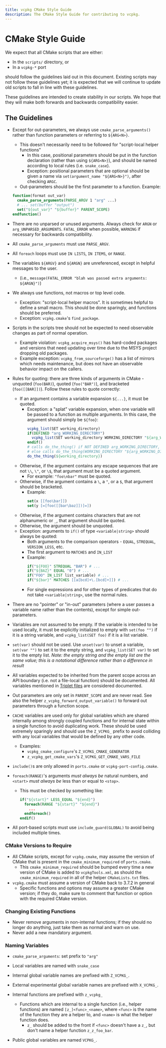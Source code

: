 ```yaml
---
title: vcpkg CMake Style Guide
description: The CMake Style Guide for contributing to vcpkg.
---
```


# CMake Style Guide

We expect that all CMake scripts that are either:

- In the `scripts/` directory, or
- In a `vcpkg-*` port

should follow the guidelines laid out in this document.
Existing scripts may not follow these guidelines yet;
it is expected that we will continue to update old scripts
to fall in line with these guidelines.

These guidelines are intended to create stability in our scripts.
We hope that they will make both forwards and backwards compatibility easier.

## The Guidelines

- Except for out-parameters, we always use `cmake_parse_arguments()`
  rather than function parameters or referring to `${ARG<N>}`.
  - This doesn't necessarily need to be followed for "script-local helper functions"
    - In this case, positional parameters should be put in the function
      declaration (rather than using `${ARG<N>}`),
      and should be named according to local rules (i.e. `snake_case`).
    - Exception: positional parameters that are optional should be
      given a name via `set(argument_name "${ARG<N>}")`, after checking `ARGC`.
  - Out-parameters should be the first parameter to a function. Example:
  ```cmake
  function(format out_var)
    cmake_parse_arguments(PARSE_ARGV 1 "arg" ...)
    # ... set(buffer "output")
    set("${out_var}" "${buffer}" PARENT_SCOPE)
  endfunction()
  ```
- There are no unparsed or unused arguments.
  Always check for `ARGN` or `arg_UNPARSED_ARGUMENTS`.
  `FATAL_ERROR` when possible, `WARNING` if necessary for backwards compatibility.
- All `cmake_parse_arguments` must use `PARSE_ARGV`.
- All `foreach` loops must use `IN LISTS`, `IN ITEMS`, or `RANGE`.
- The variables `${ARGV}` and `${ARGN}` are unreferenced,
  except in helpful messages to the user.
  - (i.e., `message(FATAL_ERROR "blah was passed extra arguments: ${ARGN}")`)
- We always use functions, not macros or top level code.
  - Exception: "script-local helper macros". It is sometimes helpful to define a small macro.
    This should be done sparingly, and functions should be preferred.
  - Exception: `vcpkg.cmake`'s `find_package`.
- Scripts in the scripts tree should not be expected to need observable changes
  as part of normal operation.
  - Example violation: `vcpkg_acquire_msys()` has hard-coded packages and versions
    that need updating over time due to the MSYS project dropping old packages.
  - Example exception: `vcpkg_from_sourceforge()` has a list of mirrors which
    needs maintenance, but does not have an observable behavior impact on the callers.
- Rules for quoting: there are three kinds of arguments in CMake -
  unquoted (`foo(BAR)`), quoted (`foo("BAR")`), and bracketed (`foo([[BAR]])`).
  Follow these rules to quote correctly:
  - If an argument contains a variable expansion `${...}`,
    it must be quoted.
    - Exception: a "splat" variable expansion, when one variable will be
      passed to a function as multiple arguments. In this case, the argument
      should simply be `${foo}`:
      ```cmake
      vcpkg_list(SET working_directory)
      if(DEFINED "arg_WORKING_DIRECTORY")
        vcpkg_list(SET working_directory WORKING_DIRECTORY "${arg_WORKING_DIRECTORY}")
      endif()
      # calls do_the_thing() if NOT DEFINED arg_WORKING_DIRECTORY,
      # else calls do_the_thing(WORKING_DIRECTORY "${arg_WORKING_DIRECTORY}")
      do_the_thing(${working_directory})
      ```
  - Otherwise, if the argument contains any escape sequences that are not
    `\\`, `\"`, or `\$`, that argument must be a quoted argument.
    - For example: `"foo\nbar"` must be quoted.
  - Otherwise, if the argument contains a `\`, a `"`, or a `$`,
    that argument should be bracketed.
    - Example:
      ```cmake
      set(x [[foo\bar]])
      set(y [=[foo([[bar\baz]])]=])
      ```
  - Otherwise, if the argument contains characters that are
    not alphanumeric or `_`, that argument should be quoted.
  - Otherwise, the argument should be unquoted.
  - Exception: arguments to `if()` of type `<variable|string>` should always be quoted:
    - Both arguments to the comparison operators -
      `EQUAL`, `STREQUAL`, `VERSION_LESS`, etc.
    - The first argument to `MATCHES` and `IN_LIST`
    - Example:
      ```cmake
      if("${FOO}" STREQUAL "BAR") # ...
      if("${BAZ}" EQUAL "0") # ...
      if("FOO" IN_LIST list_variable) # ...
      if("${bar}" MATCHES [[a[bcd]+\.[bcd]+]]) # ...
      ```
    - For single expressions and for other types of predicates that do not
    take `<variable|string>`, use the normal rules.
- There are no "pointer" or "in-out" parameters
  (where a user passes a variable name rather than the contents),
  except for simple out-parameters.
- Variables are not assumed to be empty.
  If the variable is intended to be used locally,
  it must be explicitly initialized to empty with `set(foo "")` if it is a string variable,
  and `vcpkg_list(SET foo)` if it is a list variable.
- `set(var)` should not be used. Use `unset(var)` to unset a variable,
  `set(var "")` to set it to the empty string,
  and `vcpkg_list(SET var)` to set it to the empty list.
  _Note: the empty string and the empty list are the same value;_
  _this is a notational difference rather than a difference in result_
- All variables expected to be inherited from the parent scope across an API boundary
  (i.e. not a file-local function) should be documented.
  All variables mentioned in [Triplet files](../users/triplets.md) are considered documented.
- Out parameters are only set in `PARENT_SCOPE` and are never read.
  See also the helper `z_vcpkg_forward_output_variable()` to forward out parameters through a function scope.
- `CACHE` variables are used only for global variables which are shared internally among strongly coupled
  functions and for internal state within a single function to avoid duplicating work.
  These should be used extremely sparingly and should use the `Z_VCPKG_` prefix to avoid
  colliding with any local variables that would be defined by any other code.
  - Examples:
    - `vcpkg_cmake_configure`'s `Z_VCPKG_CMAKE_GENERATOR`
    - `z_vcpkg_get_cmake_vars`'s `Z_VCPKG_GET_CMAKE_VARS_FILE`
- `include()`s are only allowed in `ports.cmake` or `vcpkg-port-config.cmake`.
- `foreach(RANGE)`'s arguments _must always be_ natural numbers,
  and `<start>` _must always be_ less than or equal to `<stop>`.
  - This must be checked by something like:

    ```cmake
    if("${start}" LESS_EQUAL "${end}")
      foreach(RANGE "${start}" "${end}")
        ...
      endforeach()
    endif()
    ```
  
- All port-based scripts must use `include_guard(GLOBAL)`
  to avoid being included multiple times.

### CMake Versions to Require

- All CMake scripts, except for `vcpkg.cmake`,
  may assume the version of CMake that is present in the
  `cmake_minimum_required` of `ports.cmake`.
  - This `cmake_minimum_required` should be bumped every time a new version
    of CMake is added to `vcpkgTools.xml`, as should the
    `cmake_minimum_required` in all of the helper `CMakeLists.txt` files.
- `vcpkg.cmake` must assume a version of CMake back to 3.7.2 in general
  - Specific functions and options may assume a greater CMake version;
    if they do, make sure to comment that function or option
    with the required CMake version.


### Changing Existing Functions

- Never remove arguments in non-internal functions;
  if they should no longer do anything, just take them as normal and warn on use.
- Never add a new mandatory argument.

### Naming Variables

- `cmake_parse_arguments`: set prefix to `"arg"`
- Local variables are named with `snake_case`
- Internal global variable names are prefixed with `Z_VCPKG_`.
- External experimental global variable names are prefixed with `X_VCPKG_`.

- Internal functions are prefixed with `z_vcpkg_`
  - Functions which are internal to a single function (i.e., helper functions)
    are named `[z_]<func>_<name>`, where `<func>` is the name of the function they are
    a helper to, and `<name>` is what the helper function does.
    - `z_` should be added to the front if `<func>` doesn't have a `z_`,
      but don't name a helper function `z_z_foo_bar`.
- Public global variables are named `VCPKG_`.
